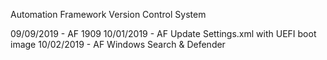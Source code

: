 Automation Framework Version Control System

09/09/2019 - AF 1909
10/01/2019 - AF Update Settings.xml with UEFI boot image
10/02/2019 - AF Windows Search & Defender
